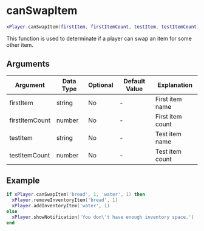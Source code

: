 # canSwapItem

```lua
xPlayer.canSwapItem(firstItem, firstItemCount, testItem, testItemCount)
```

This function is used to determinate if a player can swap an item for some other item.

## Arguments

| Argument       | Data Type | Optional | Default Value | Explanation      |
| -------------- | --------- | -------- | ------------- | ---------------- |
| firstItem      | string    | No       | -             | First item name  |
| firstItemCount | number    | No       | -             | First item count |
| testItem       | string    | No       | -             | Test item name   |
| testItemCount  | number    | No       | -             | Test item count  |

## Example

```lua
if xPlayer.canSwapItem('bread', 1, 'water', 1) then
  xPlayer.removeInventoryItem('bread', 1)
  xPlayer.addInventoryItem('water', 1)
else
  xPlayer.showNotification('You don\'t have enough inventory space.')
end
```
